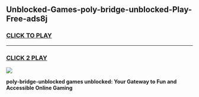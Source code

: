 
## Unblocked-Games-poly-bridge-unblocked-Play-Free-ads8j
<h3>
<a href="https://premium76.site?title=poly-bridge-unblocked&ref=12A">CLICK TO PLAY</a></h3>
<hr>

<h3>
<a href="https://premium76.site?title=poly-bridge-unblocked&ref=12A">CLICK 2 PLAY</a>
  
</h3>

<a href="https://premium76.site?title=poly-bridge-unblocked&ref=12A"><img src="https://clearcache.store/games.png"></a>


**poly-bridge-unblocked games unblocked: Your Gateway to Fun and Accessible Online Gaming**
